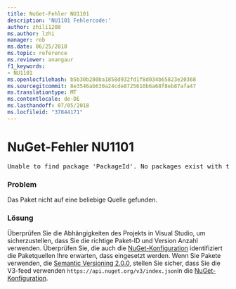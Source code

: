 ```yaml
---
title: NuGet-Fehler NU1101
description: 'NU1101 Fehlercode:'
author: zhili1208
ms.author: lzhi
manager: rob
ms.date: 06/25/2018
ms.topic: reference
ms.reviewer: anangaur
f1_keywords:
- NU1101
ms.openlocfilehash: b5b30b280ba1858d932fd1f8d034b65823e20368
ms.sourcegitcommit: 8e3546ab630a24cde8725610b6a68f8eb87afa47
ms.translationtype: MT
ms.contentlocale: de-DE
ms.lasthandoff: 07/05/2018
ms.locfileid: "37844171"
---
```

# <a name="nuget-error-nu1101"></a>NuGet-Fehler NU1101

<pre>Unable to find package 'PackageId'. No packages exist with this id in source(s): 'sourceA', 'sourceB', 'sourceC'</pre>

### <a name="issue"></a>Problem
Das Paket nicht auf eine beliebige Quelle gefunden.

### <a name="solution"></a>Lösung
Überprüfen Sie die Abhängigkeiten des Projekts in Visual Studio, um sicherzustellen, dass Sie die richtige Paket-ID und Version Anzahl verwenden. Überprüfen Sie, die auch die [NuGet-Konfiguration](../../consume-packages/Configuring-NuGet-Behavior.md) identifiziert die Paketquellen Ihre erwarten, dass eingesetzt werden. Wenn Sie Pakete verwenden, die [Semantic Versioning 2.0.0](../../reference/package-versioning.md#semantic-versioning-200), stellen Sie sicher, dass Sie die V3-feed verwenden `https://api.nuget.org/v3/index.json`in die [NuGet-Konfiguration](../../consume-packages/Configuring-NuGet-Behavior.md).